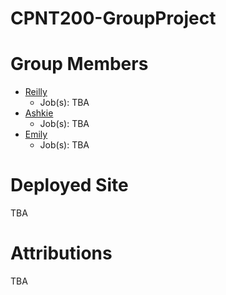# CPNT200-GroupProject
# Group Members
- [Reilly](https://github.com/HazyInk)
  - Job(s): TBA
- [Ashkie]()
  - Job(s): TBA
- [Emily](https://github.com/Emilypearl91)
  - Job(s): TBA
# Deployed Site
TBA
# Attributions
TBA
